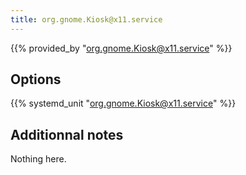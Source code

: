 ```yaml
---
title: org.gnome.Kiosk@x11.service
---
```


{{% provided_by "org.gnome.Kiosk@x11.service" %}}

## Options

{{% systemd_unit "org.gnome.Kiosk@x11.service" %}}

## Additionnal notes

Nothing here.